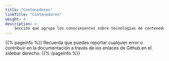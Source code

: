 ```yaml
---
title: "Contenedores"
linkTitle: "Contenedores"
weight: 4
description: >
    Sección que agrupa los conocimientos sobre tecnologías de contenedores como docker, kubernetes... etc.
---
```


{{% pageinfo %}}
Recuerda que puedes reportar cualquier error o contribuir en la documentación a través de los enlaces de Github en el sidebar derecho.
{{% /pageinfo %}}
